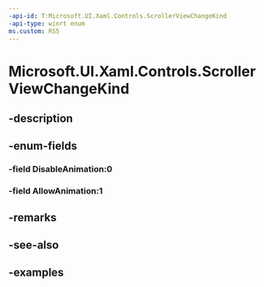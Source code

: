 ```yaml
---
-api-id: T:Microsoft.UI.Xaml.Controls.ScrollerViewChangeKind
-api-type: winrt enum
ms.custom: RS5
---
```


<!-- Enumeration syntax.
public enum ScrollerViewChangeKind : int 
-->

# Microsoft.UI.Xaml.Controls.ScrollerViewChangeKind

## -description

## -enum-fields
### -field DisableAnimation:0

### -field AllowAnimation:1

## -remarks

## -see-also

## -examples

